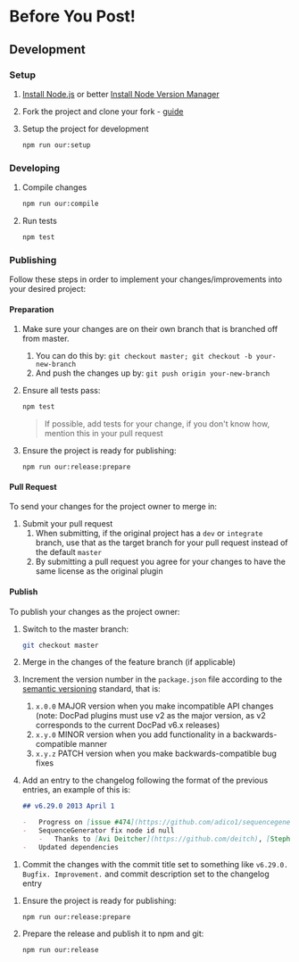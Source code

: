 <!--
2020 January 10
https://github.com/bevry/base
-->

# Before You Post!

## Development

### Setup

1. [Install Node.js](https://nodejs.org/en/) or better
   [Install Node Version Manager](https://adico.tech/2018/06/29/nodejs-versions-manager/)

1. Fork the project and clone your fork - [guide](https://help.github.com/articles/fork-a-repo/)

1. Setup the project for development

    ```bash
    npm run our:setup
    ```

### Developing

1. Compile changes

    ```bash
    npm run our:compile
    ```

1. Run tests

    ```bash
    npm test
    ```

### Publishing

Follow these steps in order to implement your changes/improvements into your desired project:

#### Preparation

1. Make sure your changes are on their own branch that is branched off from master.

    1. You can do this by: `git checkout master; git checkout -b your-new-branch`
    1. And push the changes up by: `git push origin your-new-branch`

1. Ensure all tests pass:

    ```bash
    npm test
    ```

    > If possible, add tests for your change, if you don't know how, mention this in your pull request

1. Ensure the project is ready for publishing:

    ```
    npm run our:release:prepare
    ```

#### Pull Request

To send your changes for the project owner to merge in:

1. Submit your pull request
    1. When submitting, if the original project has a `dev` or `integrate` branch, use that as the target branch for your pull request instead of the default `master`
    1. By submitting a pull request you agree for your changes to have the same license as the original plugin

#### Publish

To publish your changes as the project owner:

1. Switch to the master branch:

    ```bash
    git checkout master
    ```

1. Merge in the changes of the feature branch (if applicable)

1. Increment the version number in the `package.json` file according to the [semantic versioning](http://semver.org) standard, that is:

    1. `x.0.0` MAJOR version when you make incompatible API changes (note: DocPad plugins must use v2 as the major version, as v2 corresponds to the current DocPad v6.x releases)
    1. `x.y.0` MINOR version when you add functionality in a backwards-compatible manner
    1. `x.y.z` PATCH version when you make backwards-compatible bug fixes

1. Add an entry to the changelog following the format of the previous entries, an example of this is:

    ```markdown
    ## v6.29.0 2013 April 1

    -   Progress on [issue #474](https://github.com/adico1/sequencegenerator/issues/474)
    -   SequenceGenerator fix node id null
        -   Thanks to [Avi Deitcher](https://github.com/deitch), [Stephan Lough](https://github.com/stephanlough) for [issue #165](https://github.com/adico1/sequencegenerator/issues/165)
    -   Updated dependencies
    ```

1) Commit the changes with the commit title set to something like `v6.29.0. Bugfix. Improvement.` and commit description set to the changelog entry

1. Ensure the project is ready for publishing:

    ```
    npm run our:release:prepare
    ```

1. Prepare the release and publish it to npm and git:

    ```bash
    npm run our:release
    ```
